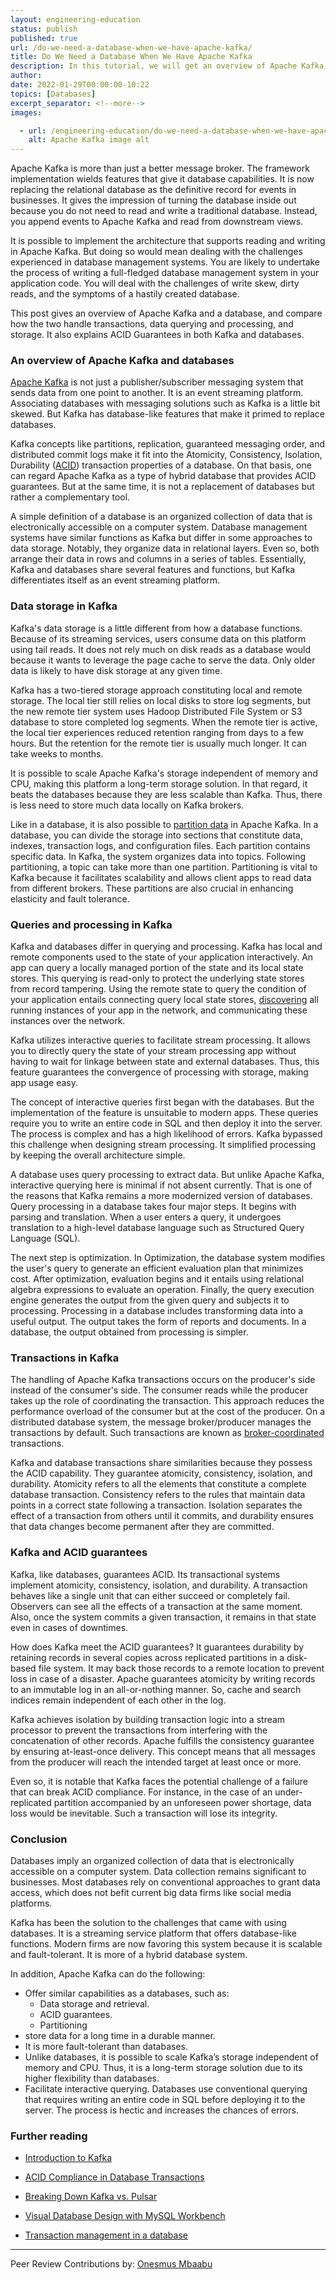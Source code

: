 ```yaml
---
layout: engineering-education
status: publish
published: true
url: /do-we-need-a-database-when-we-have-apache-kafka/
title: Do We Need a Database When We Have Apache Kafka
description: In this tutorial, we will get an overview of Apache Kafka and databases. We will compare the two in terms of handling transactions, data processing, and storage. 
author: 
date: 2022-01-29T00:00:00-10:22
topics: [Databases]
excerpt_separator: <!--more-->
images:

  - url: /engineering-education/do-we-need-a-database-when-we-have-apache-kafka/hero.png
    alt: Apache Kafka image alt
---
```

Apache Kafka is more than just a better message broker. The framework implementation wields features that give it database capabilities. It is now replacing the relational database as the definitive record for events in businesses. It gives the impression of turning the database inside out because you do not need to read and write a traditional database. Instead, you append events to Apache Kafka and read from downstream views.
<!--more-->
It is possible to implement the architecture that supports reading and writing in Apache Kafka. But doing so would mean dealing with the challenges experienced in database management systems. You are likely to undertake the process of writing a full-fledged database management system in your application code. You will deal with the challenges of write skew, dirty reads, and the symptoms of a hastily created database.

This post gives an overview of Apache Kafka and a database, and compare how the two handle transactions, data querying and processing, and storage. It also explains ACID Guarantees in both Kafka and databases.

### An overview of Apache Kafka and databases
[Apache Kafka](https://kafka.apache.org/) is not just a publisher/subscriber messaging system that sends data from one point to another. It is an event streaming platform. Associating databases with messaging solutions such as Kafka is a little bit skewed. But Kafka has database-like features that make it primed to replace databases.

Kafka concepts like partitions, replication, guaranteed messaging order, and distributed commit logs make it fit into the Atomicity, Consistency, Isolation, Durability ([ACID](/engineering-education/ensuring-acid-compliance-in-database-transactions/)) transaction properties of a database. On that basis, one can regard Apache Kafka as a type of hybrid database that provides ACID guarantees. But at the same time, it is not a replacement of databases but rather a complementary tool.

A simple definition of a database is an organized collection of data that is electronically accessible on a computer system. Database management systems have similar functions as Kafka but differ in some approaches to data storage. Notably, they organize data in relational layers. Even so, both arrange their data in rows and columns in a series of tables. Essentially, Kafka and databases share several features and functions, but Kafka differentiates itself as an event streaming platform.

### Data storage in Kafka
Kafka's data storage is a little different from how a database functions. Because of its streaming services, users consume data on this platform using tail reads. It does not rely much on disk reads as a database would because it wants to leverage the page cache to serve the data. Only older data is likely to have disk storage at any given time.

Kafka has a two-tiered storage approach constituting local and remote storage. The local tier still relies on local disks to store log segments, but the new remote tier system uses Hadoop Distributed File System or S3 database to store completed log segments. When the remote tier is active, the local tier experiences reduced retention ranging from days to a few hours. But the retention for the remote tier is usually much longer. It can take weeks to months.

It is possible to scale Apache Kafka's storage independent of memory and CPU, making this platform a long-term storage solution. In that regard, it beats the databases because they are less scalable than Kafka. Thus, there is less need to store much data locally on Kafka brokers.

Like in a database, it is also possible to [partition data](https://kafka.apache.org/081/documentation.html) in Apache Kafka. In a database, you can divide the storage into sections that constitute data, indexes, transaction logs, and configuration files. Each partition contains specific data. In Kafka, the system organizes data into topics. Following partitioning, a topic can take more than one partition. Partitioning is vital to Kafka because it facilitates scalability and allows client apps to read data from different brokers. These partitions are also crucial in enhancing elasticity and fault tolerance.

### Queries and processing in Kafka
Kafka and databases differ in querying and processing. Kafka has local and remote components used to the state of your application interactively. An app can query a locally managed portion of the state and its local state stores. This querying is read-only to protect the underlying state stores from record tampering. Using the remote state to query the condition of your application entails connecting query local state stores, [discovering](https://kafka.apache.org/10/documentation/streams/developer-guide/interactive-queries.html) all running instances of your app in the network, and communicating these instances over the network.

Kafka utilizes interactive queries to facilitate stream processing. It allows you to directly query the state of your stream processing app without having to wait for linkage between state and external databases. Thus, this feature guarantees the convergence of processing with storage, making app usage easy.

The concept of interactive queries first began with the databases. But the implementation of the feature is unsuitable to modern apps. These queries require you to write an entire code in SQL and then deploy it into the server. The process is complex and has a high likelihood of errors. Kafka bypassed this challenge when designing stream processing. It simplified processing by keeping the overall architecture simple.

A database uses query processing to extract data. But unlike Apache Kafka, interactive querying here is minimal if not absent currently. That is one of the reasons that Kafka remains a more modernized version of databases. Query processing in a database takes four major steps. It begins with parsing and translation. When a user enters a query, it undergoes translation to a high-level database language such as Structured Query Language (SQL).

The next step is optimization. In Optimization, the database system modifies the user's query to generate an efficient evaluation plan that minimizes cost. After optimization, evaluation begins and it entails using relational algebra expressions to evaluate an operation. Finally, the query execution engine generates the output from the given query and subjects it to processing. Processing in a database includes transforming data into a useful output. The output takes the form of reports and documents. In a database, the output obtained from processing is simpler.

### Transactions in Kafka
The handling of Apache Kafka transactions occurs on the producer's side instead of the consumer's side. The consumer reads while the producer takes up the role of coordinating the transaction. This approach reduces the performance overload of the consumer but at the cost of the producer. On a distributed database system, the message broker/producer manages the transactions by default. Such transactions are known as [broker-coordinated](https://www.ibm.com/docs/en/integration-bus/9.0.0?topic=behavior-message-flow-transactions) transactions.

Kafka and database transactions share similarities because they possess the ACID capability. They guarantee atomicity, consistency, isolation, and durability. Atomicity refers to all the elements that constitute a complete database transaction. Consistency refers to the rules that maintain data points in a correct state following a transaction. Isolation separates the effect of a transaction from others until it commits, and durability ensures that data changes become permanent after they are committed.

### Kafka and ACID guarantees
Kafka, like databases, guarantees ACID. Its transactional systems implement atomicity, consistency, isolation, and durability. A transaction behaves like a single unit that can either succeed or completely fail. Observers can see all the effects of a transaction at the same moment. Also, once the system commits a given transaction, it remains in that state even in cases of downtimes.

How does Kafka meet the ACID guarantees? It guarantees durability by retaining records in several copies across replicated partitions in a disk-based file system. It may back those records to a remote location to prevent loss in case of a disaster. Apache guarantees atomicity by writing records to an immutable log in an all-or-nothing manner. So, cache and search indices remain independent of each other in the log.

Kafka achieves isolation by building transaction logic into a stream processor to prevent the transactions from interfering with the concatenation of other records. Apache fulfills the consistency guarantee by ensuring at-least-once delivery. This concept means that all messages from the producer will reach the intended target at least once or more.

Even so, it is notable that Kafka faces the potential challenge of a failure that can break ACID compliance. For instance, in the case of an under-replicated partition accompanied by an unforeseen power shortage, data loss would be inevitable. Such a transaction will lose its integrity.

### Conclusion
Databases imply an organized collection of data that is electronically accessible on a computer system. Data collection remains significant to businesses. Most databases rely on conventional approaches to grant data access, which does not befit current big data firms like social media platforms.

Kafka has been the solution to the challenges that came with using databases. It is a streaming service platform that offers database-like functions. Modern firms are now favoring this system because it is scalable and fault-tolerant. It is more of a hybrid database system.

In addition, Apache Kafka can do the following: 
- Offer similar capabilities as a databases, such as:
	- Data storage and retrieval.
    - ACID guarantees.
    - Partitioning
- store data for a long time in a durable manner.
- It is more fault-tolerant than databases.
- Unlike databases, it is possible to scale Kafka’s storage independent of memory and CPU. Thus, it is a long-term storage solution due to its higher flexibility than databases.
- Facilitate interactive querying. Databases use conventional querying that requires writing an entire code in SQL before deploying it to the server. The process is hectic and increases the chances of errors.

### Further reading 
- [Introduction to Kafka](/engineering-education/introduction-to-kafka/)

- [ACID Compliance in Database Transactions](/engineering-education/ensuring-acid-compliance-in-database-transactions/)

- [Breaking Down Kafka vs. Pulsar](/engineering-education/breaking-down-kafka-vs-pulsar/)

- [Visual Database Design with MySQL Workbench](/engineering-education/visual-database-design-with-mysql-workbench/)

- [Transaction management in a database](/engineering-education/transaction-management-in-database/)

---
Peer Review Contributions by: [Onesmus Mbaabu](/engineering-education/authors/onesmus-mbaabu/)
